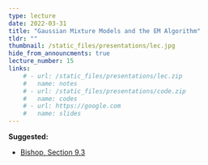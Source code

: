 ```yaml
---
type: lecture
date: 2022-03-31
title: "Gaussian Mixture Models and the EM Algorithm"
tldr: ""
thumbnail: /static_files/presentations/lec.jpg
hide_from_announcments: true
lecture_number: 15
links: 
    # - url: /static_files/presentations/lec.zip
    #   name: notes
    # - url: /static_files/presentations/code.zip
    #   name: codes
    # - url: https://google.com
    #   name: slides
---
```


**Suggested:**
- [Bishop, Section 9.3](https://www.microsoft.com/en-us/research/uploads/prod/2006/01/Bishop-Pattern-Recognition-and-Machine-Learning-2006.pdf)
